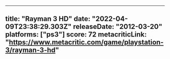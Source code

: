 
---
title: "Rayman 3 HD"
date: "2022-04-09T23:38:29.303Z"
releaseDate: "2012-03-20"
platforms: ["ps3"]
score: 72
metacriticLink: "https://www.metacritic.com/game/playstation-3/rayman-3-hd"
---
